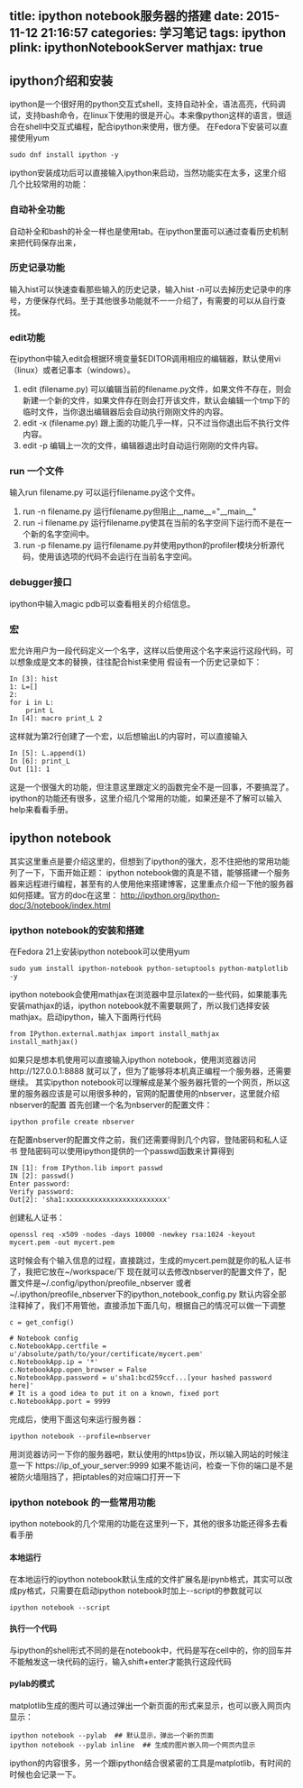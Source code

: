 title: ipython notebook服务器的搭建
date: 2015-11-12 21:16:57
categories: 学习笔记
tags: ipython
plink: ipythonNotebookServer
mathjax: true
---

## ipython介绍和安装
ipython是一个很好用的python交互式shell，支持自动补全，语法高亮，代码调试，支持bash命令，在linux下使用的很是开心。本来像python这样的语言，很适合在shell中交互式编程，配合ipython来使用，很方便。
在Fedora下安装可以直接使用yum
```
sudo dnf install ipython -y
```
ipython安装成功后可以直接输入ipython来启动，当然功能实在太多，这里介绍几个比较常用的功能：
### 自动补全功能
自动补全和bash的补全一样也是使用tab。在ipython里面可以通过查看历史机制来把代码保存出来，
### 历史记录功能
输入hist可以快速查看那些输入的历史记录，输入hist -n可以去掉历史记录中的序号，方便保存代码。至于其他很多功能就不一一介绍了，有需要的可以从自行查找。
### edit功能
在ipython中输入edit会根据环境变量$EDITOR调用相应的编辑器，默认使用vi（linux）或者记事本（windows）。
1. edit (filename.py) 可以编辑当前的filename.py文件，如果文件不存在，则会新建一个新的文件，如果文件存在则会打开该文件，默认会编辑一个tmp下的临时文件，当你退出编辑器后会自动执行刚刚文件的内容。
2. edit -x (filename.py) 跟上面的功能几乎一样，只不过当你退出后不执行文件内容。
3. edit -p 编辑上一次的文件，编辑器退出时自动运行刚刚的文件内容。

### run 一个文件
输入run filename.py 可以运行filename.py这个文件。
1. run -n filename.py 运行filename.py但阻止\_\_name\_\_="\_\_main\_\_"
2. run -i filename.py 运行filename.py使其在当前的名字空间下运行而不是在一个新的名字空间中。
3. run -p filename.py 运行filename.py并使用python的profiler模块分析源代码，使用该选项的代码不会运行在当前名字空间。

### debugger接口
ipython中输入magic pdb可以查看相关的介绍信息。
### 宏
宏允许用户为一段代码定义一个名字，这样以后使用这个名字来运行这段代码，可以想象成是文本的替换，往往配合hist来使用
假设有一个历史记录如下：
```
In [3]: hist
1: L=[]
2:
for i in L:
    print L
In [4]: macro print_L 2
```
这样就为第2行创建了一个宏，以后想输出L的内容时，可以直接输入
```
In [5]: L.append(1)
In [6]: print_L
Out [1]: 1
```
这是一个很强大的功能，但注意这里跟定义的函数完全不是一回事，不要搞混了。
ipython的功能还有很多，这里介绍几个常用的功能，如果还是不了解可以输入help来看看手册。
## ipython notebook
其实这里重点是要介绍这里的，但想到了ipython的强大，忍不住把他的常用功能列了一下，下面开始正题：
ipython notebook做的真是不错，能够搭建一个服务器来远程进行编程，甚至有的人使用他来搭建博客，这里重点介绍一下他的服务器如何搭建。官方的doc在这里： http://ipython.org/ipython-doc/3/notebook/index.html
### ipython notebook的安装和搭建
在Fedora 21上安装ipython notebook可以使用yum
```
sudo yum install ipython-notebook python-setuptools python-matplotlib -y
```
ipython notebook会使用mathjax在浏览器中显示latex的一些代码，如果能事先安装mathjax的话，ipython notebook就不需要联网了，所以我们选择安装mathjax。启动ipython，输入下面两行代码
```
from IPython.external.mathjax import install_mathjax
install_mathjax()
```
如果只是想本机使用可以直接输入ipython notebook，使用浏览器访问http://127.0.0.1:8888 就可以了，但为了能够将本机真正编程一个服务器，还需要继续。
其实ipython notebook可以理解成是某个服务器托管的一个网页，所以这里的服务器应该是可以用很多种的，官网的配置使用的nbserver，这里就介绍nbserver的配置
首先创建一个名为nbserver的配置文件：
```
ipython profile create nbserver
```
在配置nbserver的配置文件之前，我们还需要得到几个内容，登陆密码和私人证书
登陆密码可以使用ipython提供的一个passwd函数来计算得到
```
IN [1]: from IPython.lib import passwd
IN [2]: passwd()
Enter password:
Verify password:
Out[2]: 'sha1:xxxxxxxxxxxxxxxxxxxxxxxxx'
```
创建私人证书：
```
openssl req -x509 -nodes -days 10000 -newkey rsa:1024 -keyout mycert.pem -out mycert.pem
```
这时候会有个输入信息的过程，直接跳过，生成的mycert.pem就是你的私人证书了，我把它放在~/workspace/下
现在就可以去修改nbserver的配置文件了，配置文件是~/.config/ipython/preofile_nbserver 或者 ~/.ipython/preofile_nbserver下的ipython_notebook_config.py 默认内容全部注释掉了，我们不用管他，直接添加下面几句，根据自己的情况可以做一下调整
```
c = get_config()

# Notebook config
c.NotebookApp.certfile = u'/absolute/path/to/your/certificate/mycert.pem'
c.NotebookApp.ip = '*'
c.NotebookApp.open_browser = False
c.NotebookApp.password = u'sha1:bcd259ccf...[your hashed password here]'
# It is a good idea to put it on a known, fixed port
c.NotebookApp.port = 9999
```
完成后，使用下面这句来运行服务器：
```
ipython notebook --profile=nbserver
```
用浏览器访问一下你的服务器吧，默认使用的https协议，所以输入网站的时候注意一下 https://ip_of_your_server:9999
如果不能访问，检查一下你的端口是不是被防火墙阻挡了，把iptables的对应端口打开一下
### ipython notebook 的一些常用功能
ipython notebook的几个常用的功能在这里列一下，其他的很多功能还得多去看看手册
#### 本地运行
在本地运行的ipython notebook默认生成的文件扩展名是ipynb格式，其实可以改成py格式，只需要在启动ipython notebook时加上--script的参数就可以
```
ipython notebook --script
```
#### 执行一个代码
与ipython的shell形式不同的是在notebook中，代码是写在cell中的，你的回车并不能触发这一块代码的运行，输入shift+enter才能执行这段代码
#### pylab的模式
matplotlib生成的图片可以通过弹出一个新页面的形式来显示，也可以嵌入网页内显示：
```
ipython notebook --pylab  ## 默认显示，弹出一个新的页面
ipython notebook --pylab inline  ## 生成的图片嵌入同一个网页内显示
```

ipython的内容很多，另一个跟ipython结合很紧密的工具是matplotlib，有时间的时候也会记录一下。
